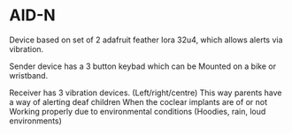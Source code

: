 # AID-N
Device based on set of 2 adafruit feather 
lora 32u4, which allows alerts via vibration.

Sender device has a 3 button keybad which can be 
Mounted on a bike or wristband.

Receiver has 3 vibration devices. (Left/right/centre)
This way parents have a way of alerting deaf children
When the coclear implants are of or not
Working properly due to environmental conditions
(Hoodies, rain, loud environments)


